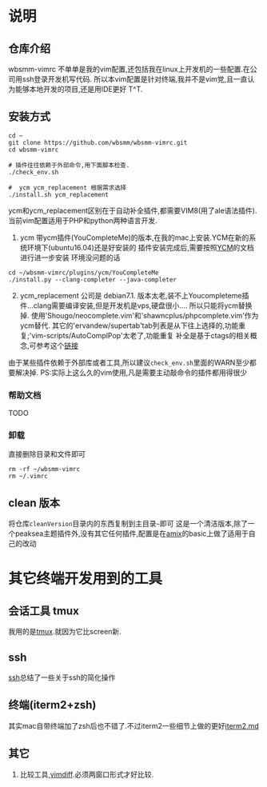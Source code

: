 # 说明

## 仓库介绍

wbsmm-vimrc 不单单是我的vim配置,还包括我在linux上开发机的一些配置.在公司用ssh登录开发机写代码.
所以本vim配置是针对终端,我并不是vim党,且一直认为能够本地开发的项目,还是用IDE更好 T^T.

## 安装方式
    
```
cd ~
git clone https://github.com/wbsmm/wbsmm-vimrc.git
cd wbsmm-vimrc

# 插件往往依赖于外部命令,用下面脚本检查.
./check_env.sh

#  ycm ycm_replacement 根据需求选择 
./install.sh ycm_replacement
```

ycm和ycm_replacement区别在于自动补全插件,都需要VIM8(用了ale语法插件).
当前vim配置适用于PHP和python两种语言开发.
     
1. ycm
  带ycm插件(YouCompleteMe)的版本,在我的mac上安装.YCM在新的系统环境下(ubuntu16.04)还是好安装的
  插件安装完成后,需要按照[YCM](https://github.com/Valloric/YouCompleteMe)的文档进行进一步安装
  环境没问题的话
  ```
  cd ~/wbsmm-vimrc/plugins/ycm/YouCompleteMe
  ./install.py --clang-completer --java-completer
  ```
  
2. ycm_replacement
  公司是 debian7.1. 版本太老,装不上Youcompleteme插件...clang需要编译安装,但是开发机是vps,硬盘很小....
  所以只能将ycm替换掉.
  使用'Shougo/neocomplete.vim'和'shawncplus/phpcomplete.vim'作为ycm替代.
  其它的'ervandew/supertab'tab列表是从下往上选择的,功能重复;'vim-scripts/AutoComplPop'太老了,功能重复
  补全是基于ctags的相关概念,可参考这个[链接](https://github.com/shawncplus/phpcomplete.vim/blob/master/GUIDE.md)
    
由于某些插件依赖于外部库或者工具,所以建议`check_env.sh`里面的WARN至少都要解决掉.
PS:实际上这么久的vim使用,凡是需要主动敲命令的插件都用得很少

### 帮助文档
TODO

### 卸载
直接删除目录和文件即可
```
rm -rf ~/wbsmm-vimrc
rm ~/.vimrc
```

## clean 版本

  将仓库`cleanVersion`目录内的东西复制到主目录`~`即可
  这是一个清洁版本,除了一个peaksea主题插件外,没有其它任何插件,配置是在[amix](https://github.com/amix/vimrc)的basic上做了适用于自己的改动

    
# 其它终端开发用到的工具
    

## 会话工具 tmux
我用的是[tmux](note/tmux.md).就因为它比screen新.

## ssh
[ssh](note/ssh.md)总结了一些关于ssh的简化操作

## 终端(iterm2+zsh)
其实mac自带终端加了zsh后也不错了.不过iterm2一些细节上做的更好[iterm2.md](note/iterm2.md)

## 其它
1. 比较工具,[vimdiff](note/diff.md).必须两窗口形式才好比较.


